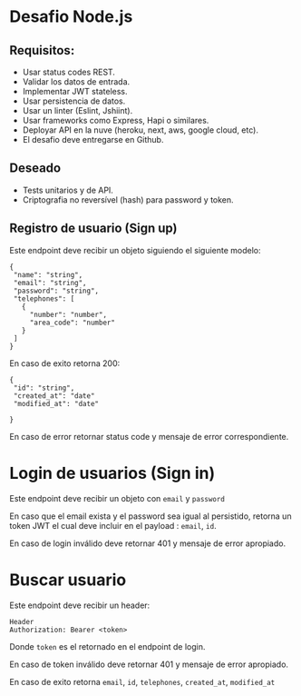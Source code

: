 # Desafio Node.js

## Requisitos:

- Usar status codes REST.
- Validar los datos de entrada.
- Implementar JWT stateless.
- Usar persistencia de datos.
- Usar un linter (Eslint, Jshiint).
- Usar frameworks como Express, Hapi o similares.
- Deployar API en la nuve (heroku, next, aws, google cloud, etc).
- El desafio deve entregarse en Github.

## Deseado
 - Tests unitarios y de API.
 - Criptografia no reversível (hash) para password y token.

## Registro de usuario (Sign up)

Este endpoint deve recibir un objeto siguiendo el siguiente modelo:

```
{
 "name": "string",
 "email": "string",
 "password": "string",
 "telephones": [
   {
     "number": "number",
     "area_code": "number"
   }
 ]
}
```

En caso de exito retorna 200:

```
{
 "id": "string",
 "created_at": "date"
 "modified_at": "date"
 
}
```

En caso de error retornar status code y mensaje de error correspondiente.

# Login de usuarios (Sign in)

Este endpoint deve recibir un objeto con `email` y `password`

En caso que el email exista y el password sea igual al persistido, retorna un token JWT el cual deve incluir en el payload : `email`, `id`.

En caso de login inválido deve retornar 401 y mensaje de error apropiado.

# Buscar usuario

Este endpoint deve recibir un header:

```
Header
Authorization: Bearer <token>
```

Donde  `token` es el retornado en el endpoint de login.

En caso de token inválido deve retornar 401 y mensaje de error apropiado.

En caso de exito retorna `email`, `id`, `telephones`, `created_at`, `modified_at`
